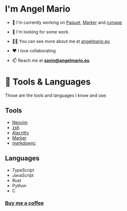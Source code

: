 # I'm Angel Mario

- 🔭 I'm currently working on [Paquet](https://paquet.shop), [Marker](https://marker.angelmario.eu) and [rumage](https://github.com/notangelmario/rumage)

- 🤝 I'm looking for some work.

- 👨‍💻 You can see more about me at [angelmario.eu](https://angelmario.eu)

- ❤️ I love collaborating

- 📫 Reach me at **savin@angelmario.eu**

# 🧰 Tools & Languages

Those are the tools and languages I know and use:

## Tools
* [Neovim](https://neovim.io/)
* [zsh](https://www.zsh.org/)
* [Alacritty](https://alacritty.org/)
* [Marker](https://marker.fructo.land)
* [markdownc](https://github.com/notangelmario/markdownc)

## Languages
* TypeScript
* JavaScript
* Rust
* Python
* C

### [Buy me a coffee](https://buymeacoffee.com/notangelmario)
